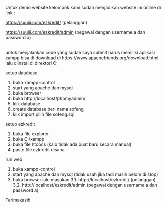 Untuk demo website kelompok kami sudah menjadikan website ini online di link :

https://suuiii.com/ezkredit/ (pelanggan)

https://suuiii.com/ezkredit/admin (pegawai dengan username a dan password a)

<br>
untuk menjalankan code yang sudah saya submit harus memiliki aplikasi xampp
bisa di download di https://www.apachefriends.org/download.html lalu diinstal di direktori C:

setup database
1. buka xampp-control
2. start yang apache dan mysql
3. buka browser
4. buka http://localhost/phpmyadmin/
5. klik database
6. create database beri nama sofeng
7. klik import pilih file sofeng.sql

setup ezkredit
1. buka file explorer
2. buka C:\xampp
3. buka file htdocs (kalo tidak ada buat baru secara manual)
4. paste file ezkredit disana

run web
1. buka xampp-control
2. start yang apache dan mysql (tidak usah jika tadi masih belom di stop)
3. buka browser lalu masukan
3.1. http://localhost/ezkredit/ (pelanggan)
3.2. http://localhost/ezkredit/admin (pegawai dengan username a dan password a)


Terimakasih
